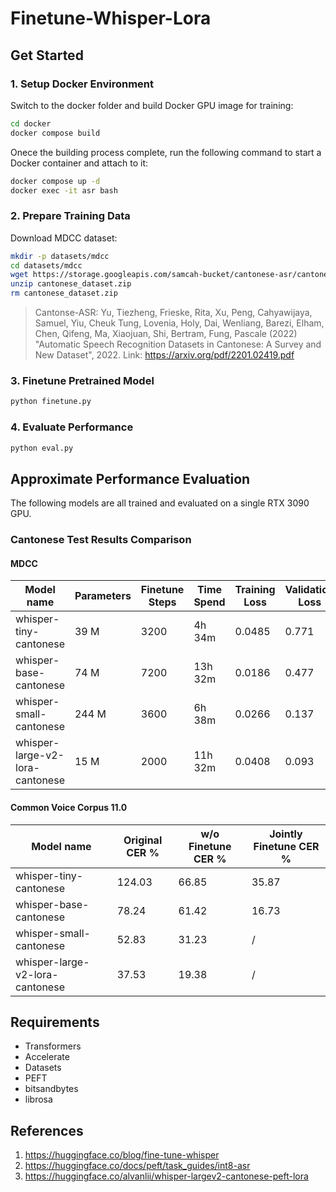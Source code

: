 # Finetune-Whisper-Lora

## Get Started

### 1. Setup Docker Environment

Switch to the docker folder and build Docker GPU image for training:

```bash
cd docker
docker compose build
```

Onece the building process complete, run the following command to start a Docker container and attach to it:

```bash
docker compose up -d
docker exec -it asr bash
```

### 2. Prepare Training Data

Download MDCC dataset:

```bash
mkdir -p datasets/mdcc
cd datasets/mdcc
wget https://storage.googleapis.com/samcah-bucket/cantonese-asr/cantonese_dataset.zip
unzip cantonese_dataset.zip
rm cantonese_dataset.zip
```

> Cantonse-ASR: Yu, Tiezheng, Frieske, Rita, Xu, Peng, Cahyawijaya, Samuel, Yiu, Cheuk Tung, Lovenia, Holy, Dai, Wenliang, Barezi, Elham, Chen, Qifeng, Ma, Xiaojuan, Shi, Bertram, Fung, Pascale (2022) "Automatic Speech Recognition Datasets in Cantonese: A Survey and New Dataset", 2022. Link: https://arxiv.org/pdf/2201.02419.pdf

### 3. Finetune Pretrained Model

```bash
python finetune.py
```

### 4. Evaluate Performance

```bash
python eval.py
```

## Approximate Performance Evaluation

The following models are all trained and evaluated on a single RTX 3090 GPU.

### Cantonese Test Results Comparison

#### MDCC

| Model name                      | Parameters | Finetune Steps | Time Spend | Training Loss | Validation Loss | CER % |
| ------------------------------- | ---------- | -------------- | ---------- | ------------- | --------------- | ----- |
| whisper-tiny-cantonese          | 39 M       | 3200           | 4h 34m     | 0.0485        | 0.771           | 11.10 |
| whisper-base-cantonese          | 74 M       | 7200           | 13h 32m    | 0.0186        | 0.477           | 7.66  |
| whisper-small-cantonese         | 244 M      | 3600           | 6h 38m     | 0.0266        | 0.137           | 6.16  |
| whisper-large-v2-lora-cantonese | 15 M       | 2000           | 11h 32m    | 0.0408        | 0.093           | 4.58  |

#### Common Voice Corpus 11.0

| Model name                      | Original CER % | w/o Finetune CER % | Jointly Finetune CER % |
| ------------------------------- | -------------- | ------------------ | ---------------------- |
| whisper-tiny-cantonese          | 124.03         | 66.85              | 35.87                  |
| whisper-base-cantonese          | 78.24          | 61.42              | 16.73                  |
| whisper-small-cantonese         | 52.83          | 31.23              | /                      |
| whisper-large-v2-lora-cantonese | 37.53          | 19.38              | /                      |

## Requirements

- Transformers
- Accelerate
- Datasets
- PEFT
- bitsandbytes
- librosa

## References

1. https://huggingface.co/blog/fine-tune-whisper
2. https://huggingface.co/docs/peft/task_guides/int8-asr
3. https://huggingface.co/alvanlii/whisper-largev2-cantonese-peft-lora
